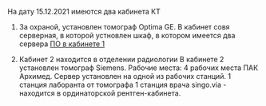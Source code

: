 На дату 15.12.2021 имеются два кабинета КТ
1. За охраной, установлен томограф Optima GE. В кабинет совя серверная, в которой устновлен шкаф, в котором имеется два сервера
[ПО в кабинете 1](KT_1.md)

2. Кабинет 2 находится в отделении радиологии
В кабинете 2 установлен томограф Siemens.
Рабочие места:
4 рабочих места ПАК Архимед. Сервер установлен на одной из рабочих станций.
1 станция лаборанта от томографа
1 станция врача singo.via - находится в ординаторской рентген-кабинета.